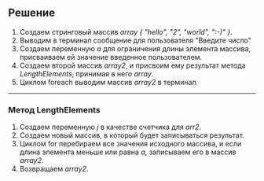 ## Решение
1. Создаем стринговый массив *array { "hello", "2", "world", ":-)" }*.
2. Выводим в терминал сообщение для пользователя "Введите число"
3. Создаем переменную *а* для ограничения длины элемента массива, присваиваем ей значение введенное пользователем.
2. Создаем второй массив *array2*, и присвоим ему результат метода *LengthElements*, принимая в него *array*.
5. Циклом foreach выводим массив *array2* в терминал.
***
### Метод LengthElements
1. Создаем переменную *j* в качестве счетчика для *arr2*.
2. Создаем новый массив, в который будет записываться результат.
3. Циклом for перебираем все значения исходного массива, и если длина элемента меньше или равна *а*, записываем его в массив *array2*.
4. Возвращаем *array2*.
